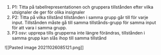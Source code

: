 1. P1: Titta på tabellrepresentationen och gruppera tillstånden efter vilka utsignaler de ger för olika insignaler
2. P2:  Titta på vilka tillstånd tillstånden i samma grupp går till för varje input. Tillstånden måste gå till samma tillstånds-grupp för samma input för att vara i samma grupp.
3. P3 osv: upprepa tills grupperna inte längre förändras, tillstånden i samma grupp kan slås ihop till samma tillstånd

![[Pasted image 20211026085121.png]]